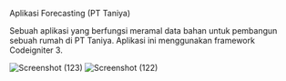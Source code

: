 Aplikasi Forecasting (PT Taniya)

Sebuah aplikasi yang berfungsi meramal data bahan untuk pembangun sebuah rumah di PT Taniya. Aplikasi ini menggunakan framework Codeigniter 3.

![Screenshot (123)](https://user-images.githubusercontent.com/62026995/163114439-4c55286b-d3d5-48ca-8e0f-20fb300758b6.png)
![Screenshot (122)](https://user-images.githubusercontent.com/62026995/163114452-799108e3-db83-4e03-b34b-528722f0bc29.png)
